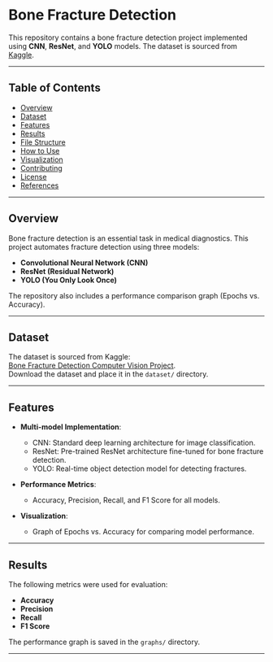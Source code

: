 # Bone Fracture Detection

This repository contains a bone fracture detection project implemented using **CNN**, **ResNet**, and **YOLO** models. The dataset is sourced from [Kaggle](https://www.kaggle.com/datasets/pkdarabi/bone-fracture-detection-computer-vision-project).

---

## Table of Contents

- [Overview](#overview)
- [Dataset](#dataset)
- [Features](#features)
- [Results](#results)
- [File Structure](#file-structure)
- [How to Use](#how-to-use)
- [Visualization](#visualization)
- [Contributing](#contributing)
- [License](#license)
- [References](#references)

---

## Overview

Bone fracture detection is an essential task in medical diagnostics. This project automates fracture detection using three models:
- **Convolutional Neural Network (CNN)**
- **ResNet (Residual Network)**
- **YOLO (You Only Look Once)**

The repository also includes a performance comparison graph (Epochs vs. Accuracy).

---

## Dataset

The dataset is sourced from Kaggle:  
[Bone Fracture Detection Computer Vision Project](https://www.kaggle.com/datasets/pkdarabi/bone-fracture-detection-computer-vision-project).  
Download the dataset and place it in the `dataset/` directory.

---

## Features

- **Multi-model Implementation**:
    - CNN: Standard deep learning architecture for image classification.
    - ResNet: Pre-trained ResNet architecture fine-tuned for bone fracture detection.
    - YOLO: Real-time object detection model for detecting fractures.

- **Performance Metrics**:
    - Accuracy, Precision, Recall, and F1 Score for all models.

- **Visualization**:
    - Graph of Epochs vs. Accuracy for comparing model performance.

---

## Results

The following metrics were used for evaluation:
- **Accuracy**
- **Precision**
- **Recall**
- **F1 Score**

The performance graph is saved in the `graphs/` directory.

---
